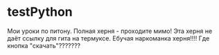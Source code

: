 # testPython
Мои уроки по питону. Полная херня - проходите мимо! 
Эта херня не даёт ссылку для гита на термуксе. Ебучая наркоманка херня!!!! Где кнопка "скачать"??????? 
